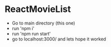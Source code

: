 # ReactMovieList

  - Go to main directory (this one)
  - run 'npm i'
  - run 'npm run start'
  - go to localhost:3000/ and lets hope it worked